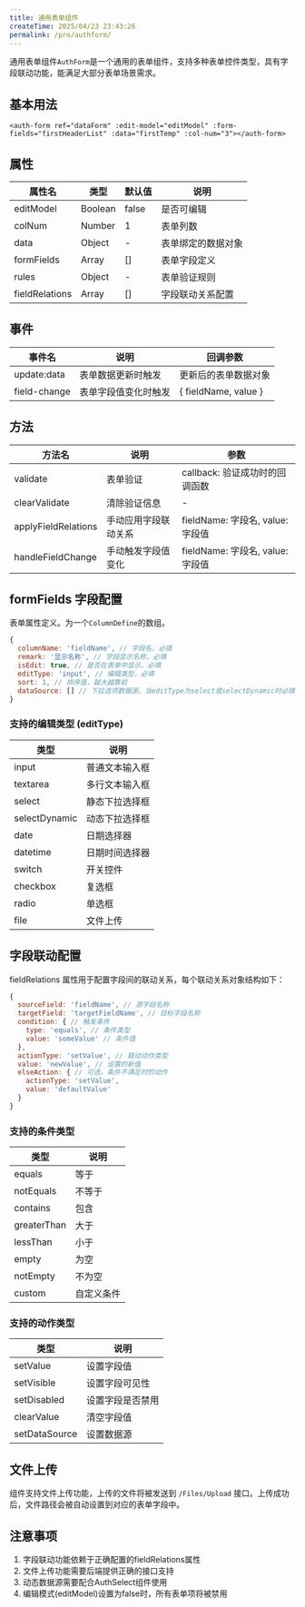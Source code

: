 ```yaml
---
title: 通用表单组件
createTime: 2025/04/23 23:43:26
permalink: /pro/authform/
---
```


通用表单组件`AuthForm`是一个通用的表单组件，支持多种表单控件类型，具有字段联动功能，能满足大部分表单场景需求。

## 基本用法

```vue
<auth-form ref="dataForm" :edit-model="editModel" :form-fields="firstHeaderList" :data="firstTemp" :col-num="3"></auth-form>
```

## 属性

| 属性名 | 类型 | 默认值 | 说明 |
| --- | --- | --- | --- |
| editModel | Boolean | false | 是否可编辑 |
| colNum | Number | 1 | 表单列数 |
| data | Object | - | 表单绑定的数据对象 |
| formFields | Array | [] | 表单字段定义 |
| rules | Object | - | 表单验证规则 |
| fieldRelations | Array | [] | 字段联动关系配置 |

## 事件

| 事件名 | 说明 | 回调参数 |
| --- | --- | --- |
| update:data | 表单数据更新时触发 | 更新后的表单数据对象 |
| field-change | 表单字段值变化时触发 | { fieldName, value } |

## 方法

| 方法名 | 说明 | 参数 |
| --- | --- | --- |
| validate | 表单验证 | callback: 验证成功时的回调函数 |
| clearValidate | 清除验证信息 | - |
| applyFieldRelations | 手动应用字段联动关系 | fieldName: 字段名, value: 字段值 |
| handleFieldChange | 手动触发字段值变化 | fieldName: 字段名, value: 字段值 |

## formFields 字段配置

表单属性定义。为一个`ColumnDefine`的数组。

```javascript
{
  columnName: 'fieldName', // 字段名，必填
  remark: '显示名称', // 字段显示名称，必填
  isEdit: true, // 是否在表单中显示，必填
  editType: 'input', // 编辑类型，必填
  sort: 1, // 排序值，越大越靠前
  dataSource: [] // 下拉选项数据源，当editType为select或selectDynamic时必填
}
```

### 支持的编辑类型 (editType)

| 类型 | 说明 |
| --- | --- |
| input | 普通文本输入框 |
| textarea | 多行文本输入框 |
| select | 静态下拉选择框 |
| selectDynamic | 动态下拉选择框 |
| date | 日期选择器 |
| datetime | 日期时间选择器 |
| switch | 开关控件 |
| checkbox | 复选框 |
| radio | 单选框 |
| file | 文件上传 |

## 字段联动配置

fieldRelations 属性用于配置字段间的联动关系，每个联动关系对象结构如下：

```javascript
{
  sourceField: 'fieldName', // 源字段名称
  targetField: 'targetFieldName', // 目标字段名称
  condition: { // 触发条件
    type: 'equals', // 条件类型
    value: 'someValue' // 条件值
  },
  actionType: 'setValue', // 联动动作类型
  value: 'newValue', // 设置的新值
  elseAction: { // 可选，条件不满足时的动作
    actionType: 'setValue',
    value: 'defaultValue'
  }
}
```

### 支持的条件类型

| 类型 | 说明 |
| --- | --- |
| equals | 等于 |
| notEquals | 不等于 |
| contains | 包含 |
| greaterThan | 大于 |
| lessThan | 小于 |
| empty | 为空 |
| notEmpty | 不为空 |
| custom | 自定义条件 |

### 支持的动作类型

| 类型 | 说明 |
| --- | --- |
| setValue | 设置字段值 |
| setVisible | 设置字段可见性 |
| setDisabled | 设置字段是否禁用 |
| clearValue | 清空字段值 |
| setDataSource | 设置数据源 |

## 文件上传

组件支持文件上传功能，上传的文件将被发送到 `/Files/Upload` 接口。上传成功后，文件路径会被自动设置到对应的表单字段中。

## 注意事项

1. 字段联动功能依赖于正确配置的fieldRelations属性
2. 文件上传功能需要后端提供正确的接口支持
3. 动态数据源需要配合AuthSelect组件使用
4. 编辑模式(editModel)设置为false时，所有表单项将被禁用 